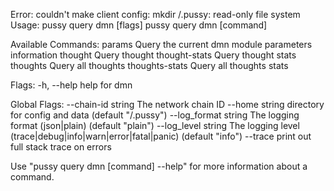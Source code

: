 Error: couldn't make client config: mkdir /.pussy: read-only file system
Usage:
  pussy query dmn [flags]
  pussy query dmn [command]

Available Commands:
  params         Query the current dmn module parameters information
  thought        Query thought
  thought-stats  Query thought stats
  thoughts       Query all thoughts
  thoughts-stats Query all thoughts stats

Flags:
  -h, --help   help for dmn

Global Flags:
      --chain-id string     The network chain ID
      --home string         directory for config and data (default "/.pussy")
      --log_format string   The logging format (json|plain) (default "plain")
      --log_level string    The logging level (trace|debug|info|warn|error|fatal|panic) (default "info")
      --trace               print out full stack trace on errors

Use "pussy query dmn [command] --help" for more information about a command.

